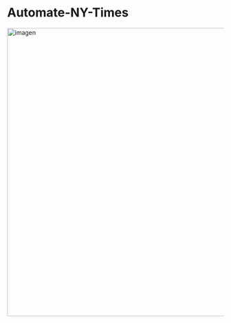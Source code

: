 # Automate-NY-Times
<img width="671" alt="imagen" src="https://user-images.githubusercontent.com/81442833/233177101-5f95f8b3-c7ed-442f-bd52-7d237b851c13.png">
